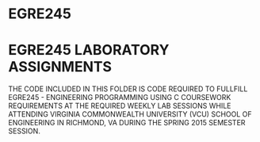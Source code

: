 # EGRE245
# EGRE245 LABORATORY ASSIGNMENTS

THE CODE INCLUDED IN THIS FOLDER IS CODE REQUIRED TO FULLFILL EGRE245 - ENGINEERING PROGRAMMING USING C COURSEWORK REQUIREMENTS
AT THE REQUIRED WEEKLY LAB SESSIONS WHILE ATTENDING VIRGINIA COMMONWEALTH UNIVERSITY (VCU) SCHOOL OF ENGINEERING IN RICHMOND, VA
DURING THE SPRING 2015 SEMESTER SESSION.
